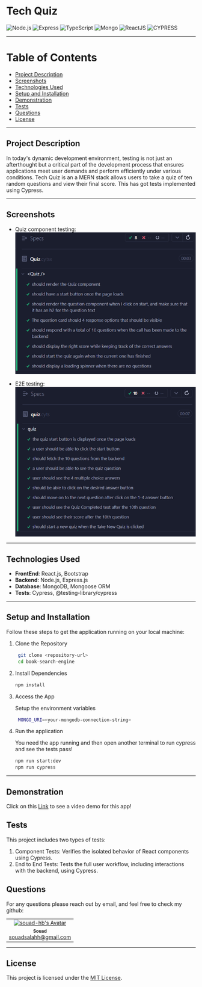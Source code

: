 # **Tech Quiz**

![Node.js](https://img.shields.io/badge/Node.js-339933?style=for-the-badge&logo=nodedotjs&logoColor=white)
![Express](https://img.shields.io/badge/Express.js-000000?style=for-the-badge&logo=express&logoColor=white)
![TypeScript](https://img.shields.io/badge/TypeScript-007ACC?style=for-the-badge&logo=typescript&logoColor=white)
![Mongo](https://img.shields.io/badge/-MongoDB-13aa52?style=for-the-badge&logo=mongodb&logoColor=white)
![ReactJS](https://img.shields.io/badge/-ReactJs-61DAFB?logo=react&logoColor=white&style=for-the-badge)
![CYPRESS](https://img.shields.io/badge/Cypress-17202C?style=for-the-badge&logo=cypress&logoColor=white)

---

# Table of Contents

- [Project Description](#project-description)
- [Screenshots](#screenshots)
- [Technologies Used](#technologies-used)
- [Setup and Installation](#setup-and-installation)
- [Demonstration](#demonstration)
- [Tests](#Tests)
- [Questions](#questions)
- [License](#license)

---

## Project Description

In today's dynamic development environment, testing is not just an afterthought but a critical part of the development process that ensures applications meet user demands and perform efficiently under various conditions. Tech Quiz is an a MERN stack allows users to take a quiz of ten random questions and view their final score. This has got tests implemented using Cypress.

---

## Screenshots

- Quiz component testing:
  ![alt text](<assets/component pass.png>)

- E2E testing:
  ![alt text](<assets/e2e pass.png>)

---

## Technologies Used

- **FrontEnd**: React.js, Bootstrap
- **Backend**: Node.js, Express.js
- **Database**: MongoDB, Mongoose ORM
- **Tests**: Cypress, @testing-library/cypress

---

## Setup and Installation

Follow these steps to get the application running on your local machine:

1. Clone the Repository

   ```bash
    git clone <repository-url>
    cd book-search-engine
   ```

2. Install Dependencies

   ```bash
   npm install
   ```

3. Access the App

   Setup the environment variables

   ```bash
    MONGO_URI=<your-mongodb-connection-string>
   ```

4. Run the application

   You need the app running and then open another terminal to run cypress and see the tests pass!
   ```bash
   npm run start:dev
   npm run cypress
   ```

---

## Demonstration

Click on this [Link](https://www.loom.com/share/0c01bb1b35b64d2ea5a2e83a38ea6ea3/) to see a video demo for this app!

## Tests

This project includes two types of tests:
  1. Component Tests: Verifies the isolated behavior of React components using Cypress.
  2. End to End Tests: Tests the full user workflow, including interactions with the backend, using Cypress.

## Questions

For any questions please reach out by email, and feel free to check my github:

<table>
  <tr>
    <td align="center">
      <a href="https://github.com/souad-hb">
        <img src="https://github.com/souad-hb.png?size=100" width="100px;" alt="souad-hb's Avatar"/>
        <br />
        <sub><b>Souad</b></sub>
      </a>
      <br />
      <a href="mailto:souadsalahh@gmail.com">souadsalahh@gmail.com</a>
    </td>
  </tr>
</table>

---

## License

This project is licensed under the [MIT License](https://opensource.org/licenses/MIT).
